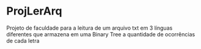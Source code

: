 # ProjLerArq
Projeto de faculdade para a leitura de um arquivo txt em 3 línguas diferentes que armazena em uma Binary Tree a quantidade de ocorrências de cada letra
